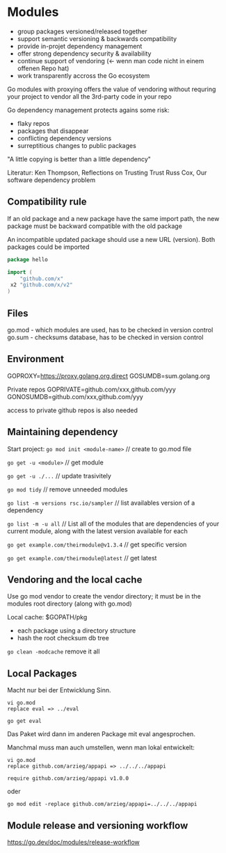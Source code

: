 # Modules

* group packages versioned/released together
* support semantic versioning & backwards compatibility
* provide in-projet dependency management
* offer strong dependency security & availability
* continue support of vendoring  (<- wenn man code nicht in einem offenen Repo hat)
* work transparently accross the Go ecosystem

Go modules with proxying offers the value of vendoring without requring your project to vendor all the 3rd-party code in your repo

Go dependency management protects agains some risk: 
* flaky repos
* packages that disappear
* conflicting dependency versions
* surreptitious changes to public packages

"A little copying is better than a little dependency"

Literatur:
Ken Thompson, Reflections on Trusting Trust
Russ Cox, Our software dependency problem

## Compatibility rule

If an old package and a new package have the same import path, the new package must be backward compatible with the old package

An incompatible updated package should use a new URL (version). Both packages could be imported

```go
package hello

import (
    "github.com/x"
 x2 "github.com/x/v2"
)
```

## Files

go.mod   - which modules are used, has to be checked in version control 
go.sum   - checksums database, has to be checked in version control


## Environment

GOPROXY=https://proxy.golang.org,direct
GOSUMDB=sum.golang.org

Private repos
GOPRIVATE=github.com/xxx,github.com/yyy
GONOSUMDB=github.com/xxx,github.com/yyy

access to private github repos is also needed

## Maintaining dependency

Start project: `go mod init <module-name>`  // create to go.mod file

`go get -u <module>`   // get module

`go get -u ./...`      // update trasivitely

`go mod tidy`          // remove unneeded modules

`go list -m versions rsc.io/sampler`   // list availables version of a dependency


`go list -m -u all`    // List all of the modules that are dependencies of your current module, along with the latest version available for each

`go get example.com/theirmodule@v1.3.4`  // get specific version

`go get example.com/theirmodule@latest`  // get latest


## Vendoring and the local cache

Use go mod vendor to create the vendor directory; it must be in the modules root directory (along with go.mod)

Local cache: $GOPATH/pkg
* each package using a directory structure
* hash the root checksum db tree

`go clean -modcache` remove it all

## Local Packages

Macht nur bei der Entwicklung Sinn. 

```
vi go.mod
replace eval => ../eval

go get eval
```

Das Paket wird dann im anderen Package mit eval angesprochen. 

Manchmal muss man auch umstellen, wenn man lokal entwickelt: 

```
vi go.mod
replace github.com/arzieg/appapi => ../../../appapi

require github.com/arzieg/appapi v1.0.0
```

oder

```
go mod edit -replace github.com/arzieg/appapi=../../../appapi
```



## Module release and versioning workflow
https://go.dev/doc/modules/release-workflow


